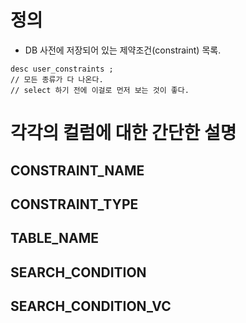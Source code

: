 # 정의
- DB 사전에 저장되어 있는 제약조건(constraint) 목록. 

```
desc user_constraints ; 
// 모든 종류가 다 나온다. 
// select 하기 전에 이걸로 먼저 보는 것이 좋다. 
```

# 각각의 컬럼에 대한 간단한 설명
## CONSTRAINT_NAME 

## CONSTRAINT_TYPE 

## TABLE_NAME 

## SEARCH_CONDITION 

## SEARCH_CONDITION_VC 

